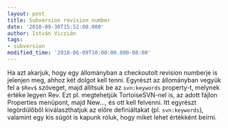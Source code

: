 ```yaml
---
layout: post
title: Subversion revision number
date: '2010-09-30T15:52:00.000'
author: István Viczián
tags:
- subversion
modified_time: '2018-06-09T10:00:00.000-08:00'
---
```


Ha azt akarjuk, hogy egy állományban a checkoutolt revision numberje
is jelenjen meg, ahhoz két dolgot kell tenni. Egyrészt az állományban
vegyük fel a `$Rev$` szöveget, majd állítsuk be az `svn:keywords`
property-t, melynek értéke legyen Rev. Ezt pl. megtehetjük
TortoiseSVN-nel is, az adott fájlon Properties menüpont, majd New..., és
ott kell felvenni. Itt egyrészt legördülőből kiválaszthatjuk az előre
definiáltakat (pl. `svn:keywords`), valamint egy kis súgót is kapunk
róluk, hogy miket lehet értékként beírni.
